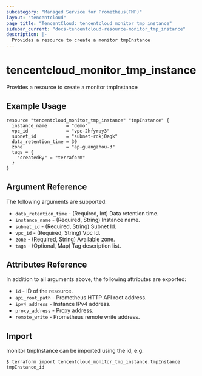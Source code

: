 ```yaml
---
subcategory: "Managed Service for Prometheus(TMP)"
layout: "tencentcloud"
page_title: "TencentCloud: tencentcloud_monitor_tmp_instance"
sidebar_current: "docs-tencentcloud-resource-monitor_tmp_instance"
description: |-
  Provides a resource to create a monitor tmpInstance
---
```


# tencentcloud_monitor_tmp_instance

Provides a resource to create a monitor tmpInstance

## Example Usage

```hcl
resource "tencentcloud_monitor_tmp_instance" "tmpInstance" {
  instance_name       = "demo"
  vpc_id              = "vpc-2hfyray3"
  subnet_id           = "subnet-rdkj0agk"
  data_retention_time = 30
  zone                = "ap-guangzhou-3"
  tags = {
    "createdBy" = "terraform"
  }
}
```

## Argument Reference

The following arguments are supported:

* `data_retention_time` - (Required, Int) Data retention time.
* `instance_name` - (Required, String) Instance name.
* `subnet_id` - (Required, String) Subnet Id.
* `vpc_id` - (Required, String) Vpc Id.
* `zone` - (Required, String) Available zone.
* `tags` - (Optional, Map) Tag description list.

## Attributes Reference

In addition to all arguments above, the following attributes are exported:

* `id` - ID of the resource.
* `api_root_path` - Prometheus HTTP API root address.
* `ipv4_address` - Instance IPv4 address.
* `proxy_address` - Proxy address.
* `remote_write` - Prometheus remote write address.


## Import

monitor tmpInstance can be imported using the id, e.g.
```
$ terraform import tencentcloud_monitor_tmp_instance.tmpInstance tmpInstance_id
```

